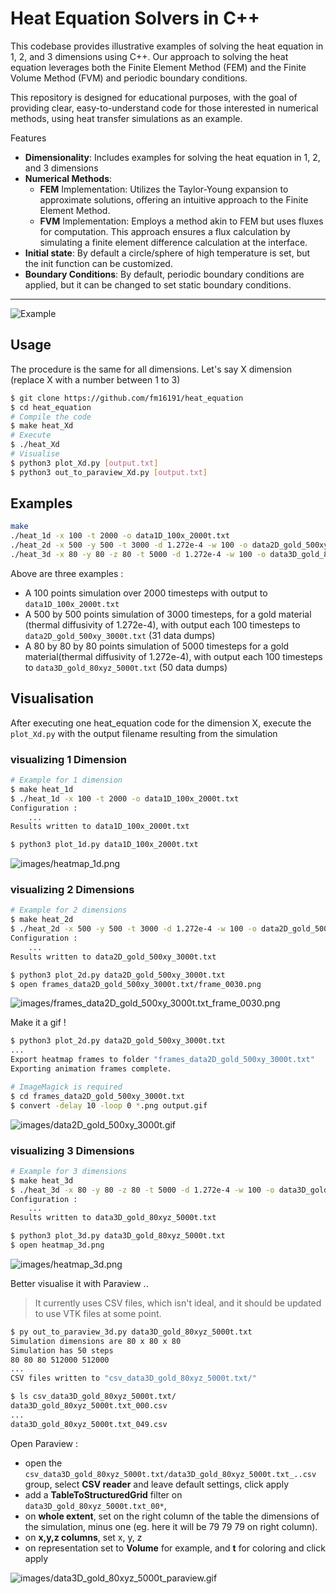 # Heat Equation Solvers in C++

This codebase provides illustrative examples of solving the heat equation in 1, 2, and 3 dimensions using C++. Our approach to solving the heat equation leverages both the Finite Element Method (FEM) and the Finite Volume Method (FVM) and periodic boundary conditions.

This repository is designed for educational purposes, with the goal of providing clear, easy-to-understand code for those interested in numerical methods, using heat transfer simulations as an example.

Features
- **Dimensionality**: Includes examples for solving the heat equation in 1, 2, and 3 dimensions
- **Numerical Methods**:
  - **FEM** Implementation: Utilizes the Taylor-Young expansion to approximate solutions, offering an intuitive approach to the Finite Element Method.
  - **FVM** Implementation: Employs a method akin to FEM but uses fluxes for computation. This approach ensures a flux calculation by simulating a finite element difference calculation at the interface.
- **Initial state**: By default a circle/sphere of high temperature is set, but the init function can be customized.
- **Boundary Conditions**: By default, periodic boundary conditions are applied, but it can be changed to set static boundary conditions.

<!-- This repository provides basic heat equation codes in C++ for 1, 2 and 3 dimensions. It uses finite element difference method (FEM) or finite volume difference method (FVM) discretization using the Taylor-Young formula with periodic boundary conditions. -->

---

![Example](images/example.gif)

## Usage

The procedure is the same for all dimensions. Let's say X dimension (replace X with a number between 1 to 3)

```bash
$ git clone https://github.com/fm16191/heat_equation
$ cd heat_equation
# Compile the code
$ make heat_Xd
# Execute
$ ./heat_Xd
# Visualise
$ python3 plot_Xd.py [output.txt]
$ python3 out_to_paraview_Xd.py [output.txt]
```

## Examples

```bash
make
./heat_1d -x 100 -t 2000 -o data1D_100x_2000t.txt
./heat_2d -x 500 -y 500 -t 3000 -d 1.272e-4 -w 100 -o data2D_gold_500xy_3000t.txt
./heat_3d -x 80 -y 80 -z 80 -t 5000 -d 1.272e-4 -w 100 -o data3D_gold_80xyz_5000t.txt
```

Above are three examples :
- A 100 points simulation over 2000 timesteps with output to `data1D_100x_2000t.txt`
- A 500 by 500 points simulation of 3000 timesteps, for a gold material (thermal diffusivity of 1.272e-4), with output each 100 timesteps to `data2D_gold_500xy_3000t.txt` (31 data dumps)
- A 80 by 80 by 80 points simulation of 5000 timesteps for a gold material(thermal diffusivity of 1.272e-4), with output each 100 timesteps to `data3D_gold_80xyz_5000t.txt` (50 data dumps)

## Visualisation
After executing one heat_equation code for the dimension X, execute the `plot_Xd.py` with the output filename resulting from the simulation


### visualizing 1 Dimension
```bash
# Example for 1 dimension
$ make heat_1d
$ ./heat_1d -x 100 -t 2000 -o data1D_100x_2000t.txt
Configuration : 
    ...
Results written to data1D_100x_2000t.txt

$ python3 plot_1d.py data1D_100x_2000t.txt
```

![images/heatmap_1d.png](images/heatmap_1d.png)

### visualizing 2 Dimensions
```bash
# Example for 2 dimensions
$ make heat_2d
$ ./heat_2d -x 500 -y 500 -t 3000 -d 1.272e-4 -w 100 -o data2D_gold_500xy_3000t.txt
Configuration : 
    ...
Results written to data2D_gold_500xy_3000t.txt

$ python3 plot_2d.py data2D_gold_500xy_3000t.txt
$ open frames_data2D_gold_500xy_3000t.txt/frame_0030.png
```

![images/frames_data2D_gold_500xy_3000t.txt_frame_0030.png](images/frames_data2D_gold_500xy_3000t.txt_frame_0030.png)

Make it a gif !

```bash
$ python3 plot_2d.py data2D_gold_500xy_3000t.txt
...
Export heatmap frames to folder "frames_data2D_gold_500xy_3000t.txt"
Exporting animation frames complete.

# ImageMagick is required
$ cd frames_data2D_gold_500xy_3000t.txt
$ convert -delay 10 -loop 0 *.png output.gif
```

![images/data2D_gold_500xy_3000t.gif](images/data2D_gold_500xy_3000t.gif)

### visualizing 3 Dimensions

```bash
# Example for 3 dimensions
$ make heat_3d
$ ./heat_3d -x 80 -y 80 -z 80 -t 5000 -d 1.272e-4 -w 100 -o data3D_gold_80xyz_5000t.txt
Configuration : 
    ...
Results written to data3D_gold_80xyz_5000t.txt

$ python3 plot_3d.py data3D_gold_80xyz_5000t.txt
$ open heatmap_3d.png
```

![images/heatmap_3d.png](images/heatmap_3d.png)

<!-- Make it a gif ! -->

Better visualise it with Paraview ..
> It currently uses CSV files, which isn't ideal, and it should be updated to use VTK files at some point.

```bash
$ py out_to_paraview_3d.py data3D_gold_80xyz_5000t.txt
Simulation dimensions are 80 x 80 x 80
Simulation has 50 steps
80 80 80 512000 512000
...
CSV files written to "csv_data3D_gold_80xyz_5000t.txt/"

$ ls csv_data3D_gold_80xyz_5000t.txt/
data3D_gold_80xyz_5000t.txt_000.csv
...
data3D_gold_80xyz_5000t.txt_049.csv
```

Open Paraview :
- open the `csv_data3D_gold_80xyz_5000t.txt/data3D_gold_80xyz_5000t.txt_..csv` group, select **CSV reader** and leave default settings, click apply
- add a **TableToStructuredGrid** filter on `data3D_gold_80xyz_5000t.txt_00*`, 
- on **whole extent**, set on the right column of the table the dimensions of the simulation, minus one (eg. here it will be 79 79 79 on right column).
- on **x,y,z columns**, set x, y, z
- on representation set to **Volume** for example, and **t** for coloring and click apply

![images/data3D_gold_80xyz_5000t_paraview.gif](images/data3D_gold_80xyz_5000t_paraview.gif)
